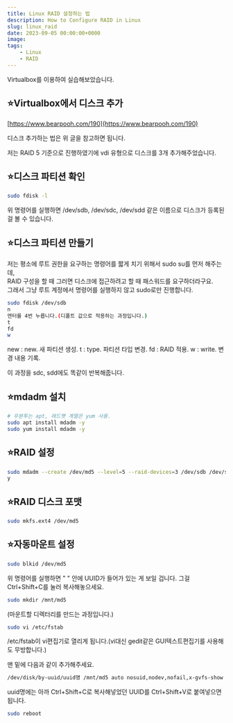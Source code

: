 ```yaml
---
title: Linux RAID 설정하는 법
description: How to Configure RAID in Linux
slug: linux_raid
date: 2023-09-05 00:00:00+0000
image: 
tags:
    - Linux
    - RAID
---
```

Virtualbox를 이용하여 실습해보았습니다.

## ⭐Virtualbox에서 디스크 추가
[https://www.bearpooh.com/190](https://www.bearpooh.com/190)

디스크 추가하는 법은 위 글을 참고하면 됩니다.

저는 RAID 5 기준으로 진행하였기에 vdi 유형으로 디스크를 3개 추가해주었습니다.


## ⭐디스크 파티션 확인

```bash
sudo fdisk -l
```

위 명령어를 실행하면 /dev/sdb, /dev/sdc, /dev/sdd 같은 이름으로 디스크가 등록된 걸 볼 수 있습니다.


## ⭐디스크 파티션 만들기

저는 평소에 루트 권한을 요구하는 명령어를 짧게 치기 위해서 sudo su를 먼저 해주는데,  
RAID 구성을 할 때 그러면 디스크에 접근하려고 할 때 패스워드를 요구하더라구요.  
그래서 그냥 루트 계정에서 명령어를 실행하지 않고 sudo로만 진행합니다.

```bash
sudo fdisk /dev/sdb
n
엔터를 4번 누릅니다.(디폴트 값으로 적용하는 과정입니다.)
t
fd
w
```
  
new : new. 새 파티션 생성.
t : type. 파티션 타입 변경.
fd : RAID 적용.
w : write. 변경 내용 기록.

이 과정을 sdc, sdd에도 똑같이 반복해줍니다.


## ⭐mdadm 설치

```bash
# 우분투는 apt, 레드햇 계열은 yum 사용.
sudo apt install mdadm -y
sudo yum install mdadm -y
```


## ⭐RAID 설정

```bash
sudo mdadm --create /dev/md5 --level=5 --raid-devices=3 /dev/sdb /dev/sdc /dev/sdd
y
```


## ⭐RAID 디스크 포맷

```bash
sudo mkfs.ext4 /dev/md5
```
  
  
## ⭐자동마운트 설정

```bash
sudo blkid /dev/md5
```

위 명령어를 실행하면 " " 안에 UUID가 들어가 있는 게 보일 겁니다. 그걸 Ctrl+Shift+C를 눌러 복사해놓으세요.

```bash
sudo mkdir /mnt/md5
```
(마운트할 디렉터리를 만드는 과정입니다.)

```bash
sudo vi /etc/fstab
```
/etc/fstab이 vi편집기로 열리게 됩니다.(vi대신 gedit같은 GUI텍스트편집기를 사용해도 무방합니다.)

맨 밑에 다음과 같이 추가해주세요.

```bash
/dev/disk/by-uuid/uuid명 /mnt/md5 auto nosuid,nodev,nofail,x-gvfs-show 0 0
```
uuid명에는 아까 Ctrl+Shift+C로 복사해넣었던 UUID를 Ctrl+Shift+V로 붙여넣으면 됩니다.

```bash
sudo reboot
```